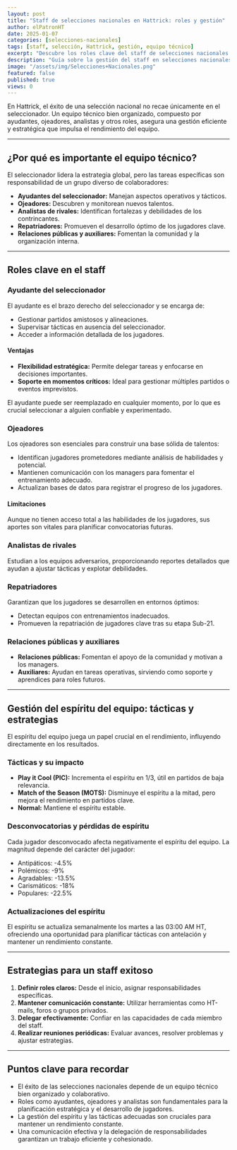 ```yaml
---
layout: post
title: "Staff de selecciones nacionales en Hattrick: roles y gestión"
author: elPatronHT
date: 2025-01-07
categories: [selecciones-nacionales]
tags: [staff, selección, Hattrick, gestión, equipo técnico]
excerpt: "Descubre los roles clave del staff de selecciones nacionales en Hattrick y su impacto en el rendimiento del equipo."
description: "Guía sobre la gestión del staff en selecciones nacionales de Hattrick. Conoce los roles clave y su importancia en el éxito del equipo."
image: "/assets/img/Selecciones+Nacionales.png"
featured: false
published: true
views: 0
---
```


En Hattrick, el éxito de una selección nacional no recae únicamente en el seleccionador. Un equipo técnico bien organizado, compuesto por ayudantes, ojeadores, analistas y otros roles, asegura una gestión eficiente y estratégica que impulsa el rendimiento del equipo.

---

## ¿Por qué es importante el equipo técnico?

El seleccionador lidera la estrategia global, pero las tareas específicas son responsabilidad de un grupo diverso de colaboradores:

- **Ayudantes del seleccionador:** Manejan aspectos operativos y tácticos.
- **Ojeadores:** Descubren y monitorean nuevos talentos.
- **Analistas de rivales:** Identifican fortalezas y debilidades de los contrincantes.
- **Repatriadores:** Promueven el desarrollo óptimo de los jugadores clave.
- **Relaciones públicas y auxiliares:** Fomentan la comunidad y la organización interna.

---

## Roles clave en el staff

### Ayudante del seleccionador

El ayudante es el brazo derecho del seleccionador y se encarga de:

- Gestionar partidos amistosos y alineaciones.
- Supervisar tácticas en ausencia del seleccionador.
- Acceder a información detallada de los jugadores.

#### Ventajas

- **Flexibilidad estratégica:** Permite delegar tareas y enfocarse en decisiones importantes.
- **Soporte en momentos críticos:** Ideal para gestionar múltiples partidos o eventos imprevistos.

El ayudante puede ser reemplazado en cualquier momento, por lo que es crucial seleccionar a alguien confiable y experimentado.

### Ojeadores

Los ojeadores son esenciales para construir una base sólida de talentos:

- Identifican jugadores prometedores mediante análisis de habilidades y potencial.
- Mantienen comunicación con los managers para fomentar el entrenamiento adecuado.
- Actualizan bases de datos para registrar el progreso de los jugadores.

#### Limitaciones

Aunque no tienen acceso total a las habilidades de los jugadores, sus aportes son vitales para planificar convocatorias futuras.

### Analistas de rivales

Estudian a los equipos adversarios, proporcionando reportes detallados que ayudan a ajustar tácticas y explotar debilidades.

### Repatriadores

Garantizan que los jugadores se desarrollen en entornos óptimos:

- Detectan equipos con entrenamientos inadecuados.
- Promueven la repatriación de jugadores clave tras su etapa Sub-21.

### Relaciones públicas y auxiliares

- **Relaciones públicas:** Fomentan el apoyo de la comunidad y motivan a los managers.
- **Auxiliares:** Ayudan en tareas operativas, sirviendo como soporte y aprendices para roles futuros.

---

## Gestión del espíritu del equipo: tácticas y estrategias

El espíritu del equipo juega un papel crucial en el rendimiento, influyendo directamente en los resultados.

### Tácticas y su impacto

- **Play it Cool (PIC):** Incrementa el espíritu en 1/3, útil en partidos de baja relevancia.
- **Match of the Season (MOTS):** Disminuye el espíritu a la mitad, pero mejora el rendimiento en partidos clave.
- **Normal:** Mantiene el espíritu estable.

### Desconvocatorias y pérdidas de espíritu

Cada jugador desconvocado afecta negativamente el espíritu del equipo. La magnitud depende del carácter del jugador:

- Antipáticos: -4.5%
- Polémicos: -9%
- Agradables: -13.5%
- Carismáticos: -18%
- Populares: -22.5%

### Actualizaciones del espíritu

El espíritu se actualiza semanalmente los martes a las 03:00 AM HT, ofreciendo una oportunidad para planificar tácticas con antelación y mantener un rendimiento constante.

---

## Estrategias para un staff exitoso

1. **Definir roles claros:** Desde el inicio, asignar responsabilidades específicas.
2. **Mantener comunicación constante:** Utilizar herramientas como HT-mails, foros o grupos privados.
3. **Delegar efectivamente:** Confiar en las capacidades de cada miembro del staff.
4. **Realizar reuniones periódicas:** Evaluar avances, resolver problemas y ajustar estrategias.

---

## Puntos clave para recordar

- El éxito de las selecciones nacionales depende de un equipo técnico bien organizado y colaborativo.
- Roles como ayudantes, ojeadores y analistas son fundamentales para la planificación estratégica y el desarrollo de jugadores.
- La gestión del espíritu y las tácticas adecuadas son cruciales para mantener un rendimiento constante.
- Una comunicación efectiva y la delegación de responsabilidades garantizan un trabajo eficiente y cohesionado.

